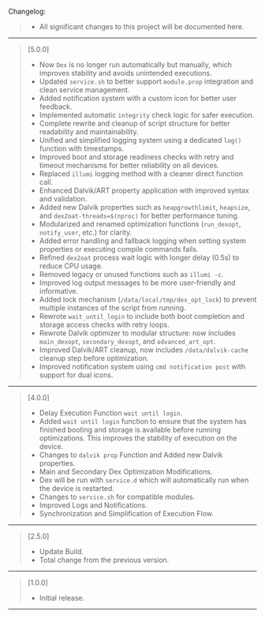 Changelog:
> - All significant changes to this project will be documented here.
---

> [5.0.0]
>
> - Now `Dex` is no longer run automatically but manually, which improves stability and avoids unintended executions.
> - Updated `service.sh` to better support `module.prop` integration and clean service management.
> - Added notification system with a custom icon for better user feedback.
> - Implemented automatic `integrity` check logic for safer execution.
> - Complete rewrite and cleanup of script structure for better readability and maintainability.
> - Unified and simplified logging system using a dedicated `log()` function with timestamps.
> - Improved boot and storage readiness checks with retry and timeout mechanisms for better reliability on all devices.
> - Replaced `illumi` logging method with a cleaner direct function call.
> - Enhanced Dalvik/ART property application with improved syntax and validation.
> - Added new Dalvik properties such as `heapgrowthlimit`, `heapsize`, and `dex2oat-threads=$(nproc)` for better performance tuning.
> - Modularized and renamed optimization functions (`run_dexopt`, `notify_user`, etc.) for clarity.
> - Added error handling and fallback logging when setting system properties or executing compile commands fails.
> - Refined `dex2oat` process wait logic with longer delay (0.5s) to reduce CPU usage.
> - Removed legacy or unused functions such as `illumi -c`.
> - Improved log output messages to be more user-friendly and informative.
> - Added lock mechanism (`/data/local/tmp/dex_opt_lock`) to prevent multiple instances of the script from running.
> - Rewrote `wait_until_login` to include both boot completion and storage access checks with retry loops.
> - Rewrote Dalvik optimizer to modular structure: now includes `main_dexopt`, `secondary_dexopt`, and `advanced_art_opt`.
> - Improved Dalvik/ART cleanup, now includes `/data/dalvik-cache` cleanup step before optimization.
> - Improved notification system using `cmd notification post` with support for dual icons.
---

> [4.0.0]
> 
> - Delay Execution Function `wait until login`.
> - Added `wait until login` function to ensure that the system has finished booting and storage is available before running optimizations. This improves the stability of execution on the device.
> - Changes to `dalvik prop` Function and Added new Dalvik properties.
> - Main and Secondary Dex Optimization Modifications.
> - Dex will be run with `service.d` which will automatically run when the device is restarted.
> - Changes to `service.sh` for compatible modules.
> - Improved Logs and Notifications.
> - Synchronization and Simplification of Execution Flow.
---

> [2.5.0]
> 
> - Update Build.
> - Total change from the previous version.
---

> [1.0.0]
> 
> - Initial release.
---

